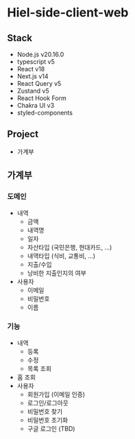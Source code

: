 # Hiel-side-client-web
## Stack
- Node.js v20.16.0
- typescript v5
- React v18
- Next.js v14
- React Query v5
- Zustand v5
- React Hook Form
- Chakra UI v3
- styled-components

## Project
- 가계부

## 가계부
### 도메인
- 내역
  - 금액
  - 내역명
  - 일자
  - 자산타입 (국민은행, 현대카드, ...)
  - 내역타입 (식비, 교통비, ...)
  - 지출/수입
  - 낭비한 지출인지의 여부
- 사용자
  - 이메일
  - 비밀번호
  - 이름

### 기능
- 내역
  - 등록
  - 수정
  - 목록 조회
- 홈 조회
- 사용자
  - 회원가입 (이메일 인증)
  - 로그인/로그아웃
  - 비밀번호 찾기
  - 비밀번호 초기화
  - 구글 로그인 (TBD)
